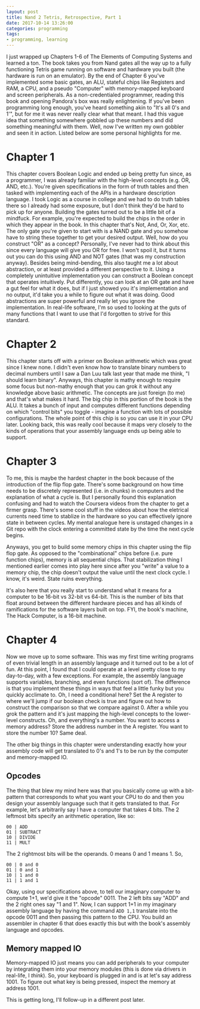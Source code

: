 ```yaml
---
layout: post
title: Nand 2 Tetris, Retrospective, Part 1
date: 2017-10-14 13:26:00
categories: programming
tags:
- programming, learning
---
```


I just wrapped up Chapters 1-6 of The Elements of Computing Systems and learned a ton. The book takes you from Nand gates all the way up to a fully functioning Tetris game running on software and hardware you built (the hardware is run on an emulator). By the end of Chapter 6 you've implemented some basic gates, an ALU, stateful chips like Registers and RAM, a CPU, and a pseudo "Computer" with memory-mapped keyboard and screen peripherals. As a non-credentialed programmer, reading this book and opening Pandora's box was really enlightening. If you've been programming long enough, you've heard something akin to "It's all 0's and 1'", but for me it was never really clear what that meant. I had this vague idea that something somewhere gobbled up these numbers and did something meaningful with them. Well, now I've written my own gobbler and seen it in action. Listed below are some personal highlights for me.

# Chapter 1
This chapter covers Boolean Logic and ended up being pretty fun since, as a programmer, I was already familiar with the high-level concepts (e.g. OR, AND, etc.). You're given specifications in the form of truth tables and then tasked with implementing each of the APIs in a hardware description language. I took Logic as a course in college and we had to do truth tables there so I already had some exposure, but I don't think they'd be hard to pick up for anyone. Building the gates turned out to be a little bit of a mindfuck. For example, you're expected to build the chips in the order in which they appear in the book. In this chapter that's Not, And, Or, Xor, etc. The only gate you're given to start with is a NAND gate and you somehow have to string these together to get your desired output. Well, how do you construct "OR" as a concept? Personally, I've never had to think about this since every language will give you OR for free. I won't spoil it, but it turns out you can do this using AND and NOT gates (that was my construction anyway). Besides being mind-bending, this also taught me a lot about abstraction, or at least provided a different perspective to it. Using a completely unintuitive implementation you can construct a Boolean concept that operates intuitively. Put differently, you can look at an OR gate and have a gut feel for what it does, but if I just showed you it's implementation and no output, it'd take you a while to figure out what it was doing. Good abstractions are super powerful and really let you ignore the implementation. In real-life software, I'm so used to looking at the guts of many functions that I want to use that I'd forgotten to strive for this standard.

# Chapter 2
This chapter starts off with a primer on Boolean arithmetic which was great since I knew none. I didn't even know how to translate binary numbers to decimal numbers until I saw a Dan Luu talk last year that made me think, "I should learn binary". Anyways, this chapter is mathy enough to require some focus but non-mathy enough that you can grok it without any knowledge above basic arithmetic. The concepts are just foreign (to me) and that's what makes it hard. The big chip in this portion of the book is the ALU. It takes a bunch of input and computes different functions depending on which "control bits" you toggle - imagine a function with lots of possible configurations. The whole point of this chip is so you can use it in your CPU later. Looking back, this was really cool because it maps very closely to the kinds of operations that your assembly language ends up being able to support.

# Chapter 3
To me, this is maybe the hardest chapter in the book because of the introduction of the flip flop gate. There's some background on how time needs to be discretely represented (i.e. in chunks) in computers and the explanation of what a cycle is. But I personally found this explanation confusing and had to watch the Coursera videos from the chapter to get a firmer grasp. There's some cool stuff in the videos about how the eletrical currents need time to stablize in the hardware so you can effectively ignore state in between cycles. My mental analogue here is unstaged changes in a Git repo with the clock entering a committed state by the time the next cycle begins.

Anyways, you get to build some memory chips in this chapter using the flip flop gate. As opposed to the "combinational" chips before (i.e. pure function chips), memory is all sequential chips. That stabilization thing I mentioned earlier comes into play here since after you "write" a value to a memory chip, the chip doesn't output the value until the next clock cycle. I know, it's weird. State ruins everything.

It's also here that you really start to understand what it means for a computer to be 16-bit vs 32-bit vs 64-bit. This is the number of bits that float around between the different hardware pieces and has all kinds of ramifications for the software layers built on top. FYI, the book's machine, The Hack Computer, is a 16-bit machine.

# Chapter 4
Now we move up to some software. This was my first time writing programs of even trivial length in an assembly language and it turned out to be a lot of fun. At this point, I found that I could operate at a level pretty close to my day-to-day, with a few exceptions. For example, the assembly language supports variables, branching, and even functions (sort of). The difference is that you implement these things in ways that feel a little funky but you quickly acclimate to. Oh, I need a conditional here? Set the A register to where we'll jump if our boolean check is true and figure out how to construct the comparison so that we compare against 0. After a while you grok the pattern and it's just mapping the high-level concepts to the lower-level constructs. Oh, and everything's a number. You want to access a memory address? Store the address number in the A register. You want to store the number 10? Same deal.

The other big things in this chapter were understanding exactly how your assembly code will get translated to 0's and 1's to be run by the computer and memory-mapped IO.

## Opcodes
The thing that blew my mind here was that you basically come up with a bit-pattern that corresponds to what you want your CPU to do and then you design your assembly language such that it gets translated to that. For example, let's arbitrarily say I have a computer that takes 4 bits. The 2 leftmost bits specify an arithmetic operation, like so:

```
00 | ADD
01 | SUBTRACT
10 | DIVIDE
11 | MULT
```

The 2 rightmost bits will be the operands. 0 means 0 and 1 means 1. So,

```
00 | 0 and 0
01 | 0 and 1
10 | 1 and 0
11 | 1 and 1
```

Okay, using our specifications above, to tell our imaginary computer to compute 1+1, we'd give it the "opcode" 0011. The 2 left bits say "ADD" and the 2 right ones say "1 and 1". Now, I can support 1+1 in my imaginary assembly language by having the command `ADD 1,1` translate into the opcode 0011 and then passing this pattern to the CPU. You build an assembler in chapter 6 that does exactly this but with the book's assembly language and opcodes.

## Memory mapped IO
Memory-mapped IO just means you can add peripherals to your computer by integrating them into your memory modules (this is done via drivers in real-life, I *think*). So, your keyboard is plugged in and is at let's say address 1001. To figure out what key is being pressed, inspect the memory at address 1001.

This is getting long, I'll follow-up in a different post later.
